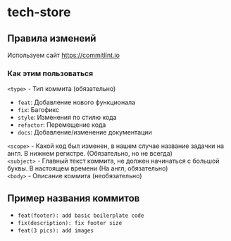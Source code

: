 # tech-store
## Правила изменеий
Используем сайт https://commitlint.io

### Как этим пользоваться
`<type>` - Тип коммита (обязательно)
  - `feat`: Добавление нового функционала
  - `fix`: Багофикс
  - `style`: Изменения по стилю кода
  - `refactor`: Перемещение кода
  - `docs`: Добавление/изменение документации

`<scope>` - Какой код был изменен, в нашем случае название задачки на англ. В нижнем регистре. (Обязательно, но не всегда)  
`<subject>` - Главный текст коммита, не должен начинаться с большой буквы. В настоящем времени (На англ, обязательно)  
`<body>` - Описание коммита (необязательно)  
## Пример названия коммитов
  - `feat(footer): add basic boilerplate code`
  - `fix(description): fix footer size`
  - `feat(3 pics): add images`
